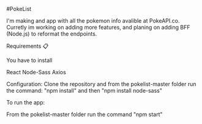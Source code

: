 #PokeList

I'm making and app with all the pokemon info avalible at PokeAPI.co. 
Curretly im working on adding more features, and planing on adding BFF (Node.js) to reformat the endpoints.


Requirements  📋

You have to install  

React 
Node-Sass
Axios

Configuration:
Clone the repository and from the pokelist-master folder run the command: "npm install" and then "npm install node-sass"

To run the app:

From the pokelist-master folder run the command "npm start"

